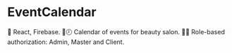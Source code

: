 # EventCalendar
🔄 React, Firebase. 🔰🕗 Calendar of events for beauty salon. 👨‍🦲 Role-based authorization: Admin, Master and Client.
